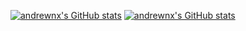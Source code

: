 [![andrewnx's GitHub stats](https://github-readme-stats-rust-one-95.vercel.app/api/?username=andrewnx&show_icons=true&theme=tokyonight&layout=compact)](https://github.com/anuraghazra/github-readme-stats)
[![andrewnx's GitHub stats](https://github-readme-stats-rust-one-95.vercel.app/api/top-langs/?username=andrewnx&show_icons=true&theme=tokyonight&langs_count=20&layout=compact)](https://github.com/anuraghazra/github-readme-stats)

<!--
**andrewnx/andrewnx** is a ✨ _special_ ✨ repository because its `README.md` (this file) appears on your GitHub profile.

Here are some ideas to get you started:

- 🔭 I’m currently working on ...
- 🌱 I’m currently learning ...
- 👯 I’m looking to collaborate on ...
- 🤔 I’m looking for help with ...
- 💬 Ask me about ...
- 📫 How to reach me: ...
- 😄 Pronouns: ...
- ⚡ Fun fact: ...
-->
